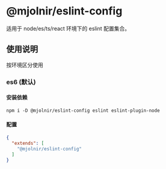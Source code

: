 # @mjolnir/eslint-config

适用于 node/es/ts/react 环境下的 eslint 配置集合。

## 使用说明
按环境区分使用

### es6 (默认)

#### 安装依赖
`npm i -D @mjolnir/eslint-config eslint eslint-plugin-node`

#### 配置
```json
{
  "extends": [
    "@mjolnir/eslint-config"
  ]
}
```
